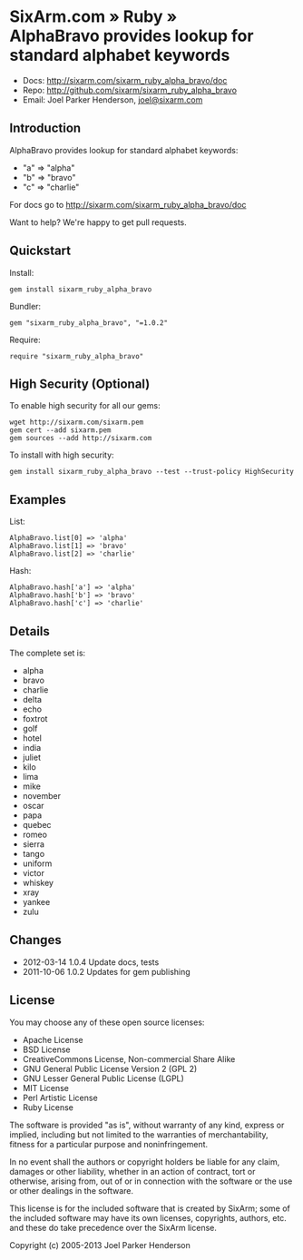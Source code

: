 # SixArm.com » Ruby » <br> AlphaBravo provides lookup for standard alphabet keywords

* Docs: <http://sixarm.com/sixarm_ruby_alpha_bravo/doc>
* Repo: <http://github.com/sixarm/sixarm_ruby_alpha_bravo>
* Email: Joel Parker Henderson, <joel@sixarm.com>


## Introduction

AlphaBravo provides lookup for standard alphabet keywords:

  * "a" => "alpha"
  * "b" => "bravo"
  * "c" => "charlie"

For docs go to <http://sixarm.com/sixarm_ruby_alpha_bravo/doc>

Want to help? We're happy to get pull requests.


## Quickstart

Install:

    gem install sixarm_ruby_alpha_bravo

Bundler:

    gem "sixarm_ruby_alpha_bravo", "=1.0.2"

Require:

    require "sixarm_ruby_alpha_bravo"


## High Security (Optional)

To enable high security for all our gems:

    wget http://sixarm.com/sixarm.pem
    gem cert --add sixarm.pem
    gem sources --add http://sixarm.com

To install with high security:

    gem install sixarm_ruby_alpha_bravo --test --trust-policy HighSecurity


## Examples

List:

    AlphaBravo.list[0] => 'alpha'
    AlphaBravo.list[1] => 'bravo'
    AlphaBravo.list[2] => 'charlie'

Hash:

    AlphaBravo.hash['a'] => 'alpha'
    AlphaBravo.hash['b'] => 'bravo'
    AlphaBravo.hash['c'] => 'charlie'


## Details

The complete set is:

  * alpha
  * bravo
  * charlie
  * delta
  * echo
  * foxtrot
  * golf
  * hotel
  * india
  * juliet
  * kilo
  * lima
  * mike
  * november
  * oscar
  * papa
  * quebec
  * romeo
  * sierra
  * tango
  * uniform
  * victor
  * whiskey
  * xray
  * yankee
  * zulu


## Changes

* 2012-03-14 1.0.4 Update docs, tests
* 2011-10-06 1.0.2 Updates for gem publishing


## License

You may choose any of these open source licenses:

  * Apache License
  * BSD License
  * CreativeCommons License, Non-commercial Share Alike
  * GNU General Public License Version 2 (GPL 2)
  * GNU Lesser General Public License (LGPL)
  * MIT License
  * Perl Artistic License
  * Ruby License

The software is provided "as is", without warranty of any kind, 
express or implied, including but not limited to the warranties of 
merchantability, fitness for a particular purpose and noninfringement. 

In no event shall the authors or copyright holders be liable for any 
claim, damages or other liability, whether in an action of contract, 
tort or otherwise, arising from, out of or in connection with the 
software or the use or other dealings in the software.

This license is for the included software that is created by SixArm;
some of the included software may have its own licenses, copyrights, 
authors, etc. and these do take precedence over the SixArm license.

Copyright (c) 2005-2013 Joel Parker Henderson
